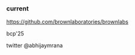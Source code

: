 
### current

https://github.com/brownlaboratories/brownlabs

bcp'25

twitter @abhijaymrana

<!---
abhijayrana/abhijayrana is a ✨ special ✨ repository because its `README.md` (this file) appears on your GitHub profile.
You can click the Preview link to take a look at your changes.
--->

